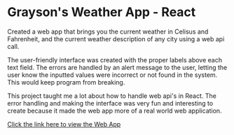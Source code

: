 # Grayson's Weather App - React

Created a web app that brings you the current weather in Celisus and Fahrenheit, and the current weather description of any city using a web api call.

The user-friendly interface was created with the proper labels above each text field. The errors are handled by an alert message to the user, letting the user know the inputted values were incorrect or not found in the system. This would keep program from breaking. 

This project taught me a lot about how to handle web api's in React. The error handling and making the interface was very fun and interesting to create because it made the web app more of a real world web application.

[Click the link here to view the Web App](https://graygillis.github.io/weather-app-react)

